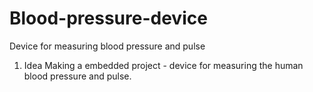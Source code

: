 # Blood-pressure-device
Device for measuring blood pressure and pulse

1. Idea
  Making a embedded project - device for measuring the human blood pressure and pulse. 
  

